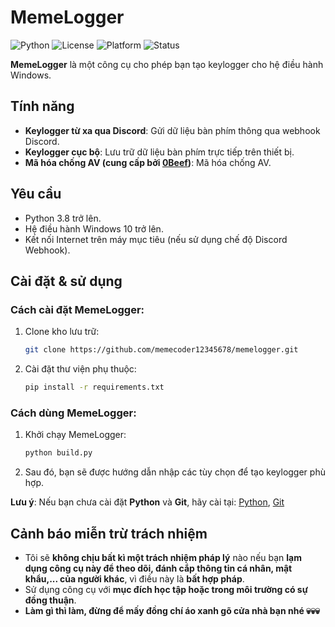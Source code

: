 # MemeLogger
![Python](https://img.shields.io/badge/Python-3.8%2B-blue?logo=python&logoColor=white)
![License](https://img.shields.io/badge/License-MIT-green?style=flat&logo=book)
![Platform](https://img.shields.io/badge/Platform-Windows-blue?logo=windows&logoColor=white)
![Status](https://img.shields.io/badge/Status-Inactive-red?style=flat)

**MemeLogger** là một công cụ cho phép bạn tạo keylogger cho hệ điều hành Windows.

## Tính năng

  - **Keylogger từ xa qua Discord**: Gửi dữ liệu bàn phím thông qua webhook Discord.
  - **Keylogger cục bộ**: Lưu trữ dữ liệu bàn phím trực tiếp trên thiết bị.
  - **Mã hóa chống AV (cung cấp bởi [0Beef](https://github.com/memecoder12345678/0BeeF-Python-Crypter.git))**: Mã hóa chống AV.

## Yêu cầu
  
  - Python 3.8 trở lên.
  - Hệ điều hành Windows 10 trở lên.
  - Kết nối Internet trên máy mục tiêu (nếu sử dụng chế độ Discord Webhook).

## Cài đặt & sử dụng

  ### Cách cài đặt MemeLogger:
    
  1. Clone kho lưu trữ:
    
        ```bash
        git clone https://github.com/memecoder12345678/memelogger.git
        ```
    
  2. Cài đặt thư viện phụ thuộc:
    
        ```bash
        pip install -r requirements.txt
        ```
  ### Cách dùng MemeLogger:
  1. Khởi chạy MemeLogger:
    
        ```bash
        python build.py
        ```

  2. Sau đó, bạn sẽ được hướng dẫn nhập các tùy chọn để tạo keylogger phù hợp.

  **Lưu ý**: Nếu bạn chưa cài đặt **Python** và **Git**, hãy cài tại: [Python](https://www.python.org/downloads "Trang cài đặt Python"), [Git](https://git-scm.com/downloads "Trang cài đặt Git")

## Cảnh báo miễn trừ trách nhiệm
  - Tôi sẽ **không chịu bất kì một trách nhiệm pháp lý** nào nếu bạn **lạm dụng công cụ này để theo dõi, đánh cắp thông tin cá nhân, mật khẩu,... của người khác**, vì điều này là **bất hợp pháp**.
  - Sử dụng công cụ với **mục đích học tập hoặc trong môi trường có sự đồng thuận**.
  - **Làm gì thì làm, đừng để mấy đồng chí áo xanh gõ cửa nhà bạn nhé 💀💀💀**
